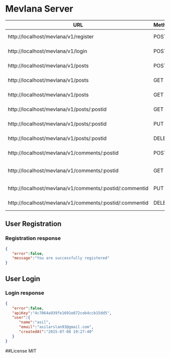 # Mevlana Server


| URL    | Method  | Parameters | Description |
|-----------|--------|--------|---------|
| http://localhost/mevlana/v1/register   | POST   | name, email, password    | User registration     |
| http://localhost/mevlana/v1/login   | POST   | email, password   | User login     |
| http://localhost/mevlana/v1/posts | POST | post, type  | Create New Post    |
| http://localhost/mevlana/v1/posts | GET |    | Fetching All Posts    |
| http://localhost/mevlana/v1/posts | GET |    | Fetching User Posts    |
| http://localhost/mevlana/v1/posts/:postid | GET |    | Fetching Single Post    |
| http://localhost/mevlana/v1/posts/:postid | PUT | post, status, type  | Updating Post    |
| http://localhost/mevlana/v1/posts/:postid | DELETE |   | Deleting Post    |
| http://localhost/mevlana/v1/comments/:postid | POST | comment  | Create New Comment    |
| http://localhost/mevlana/v1/comments/:postid | GET |   | Fetching Post Comments    |
| http://localhost/mevlana/v1/comments/:postid/:commentid | PUT | comment,status  | Updating Comment    |
| http://localhost/mevlana/v1/comments/:postid/:commentid |  DELETE |   | Deleting Comment    |

## User Registration

### Registration response

```json
{
   "error":false,
   "message":"You are successfully registered"
}
```

## User Login

### Login response

```json
{
   "error":false,
   "apiKey":"4c7064a939fe1691e872ceb4ccb15dd5",
   "user":{
      "name":"asil",
      "email":"asilarslan93@gmail.com",
      "createdAt":"2015-07-08 19:27:40"
   }
}
```

##License
MIT
